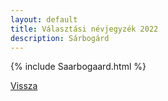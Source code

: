 ```yaml
---
layout: default
title: Választási névjegyzék 2022
description: Sárbogárd
---
```


{% include Saarbogaard.html %}

[Vissza](./)